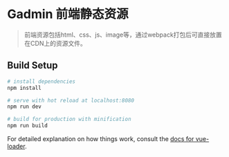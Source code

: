 # Gadmin 前端静态资源

> 前端资源包括html、css、js、image等，通过webpack打包后可直接放置在CDN上的资源文件。


## Build Setup

``` bash
# install dependencies
npm install

# serve with hot reload at localhost:8080
npm run dev

# build for production with minification
npm run build
```

For detailed explanation on how things work, consult the [docs for vue-loader](http://vuejs.github.io/vue-loader).

